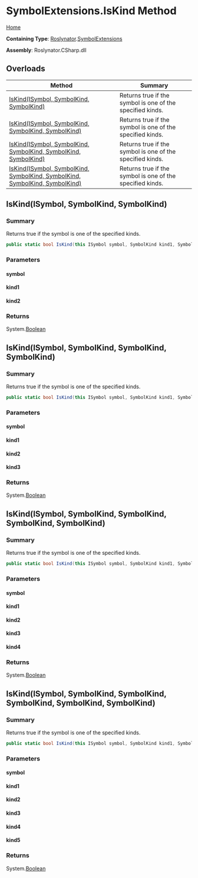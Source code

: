 # SymbolExtensions\.IsKind Method

[Home](../../../README.md)

**Containing Type**: [Roslynator](../../README.md)\.[SymbolExtensions](../README.md)

**Assembly**: Roslynator\.CSharp\.dll

## Overloads

| Method | Summary |
| ------ | ------- |
| [IsKind(ISymbol, SymbolKind, SymbolKind)](#Roslynator_SymbolExtensions_IsKind_Microsoft_CodeAnalysis_ISymbol_Microsoft_CodeAnalysis_SymbolKind_Microsoft_CodeAnalysis_SymbolKind_) | Returns true if the symbol is one of the specified kinds\. |
| [IsKind(ISymbol, SymbolKind, SymbolKind, SymbolKind)](#Roslynator_SymbolExtensions_IsKind_Microsoft_CodeAnalysis_ISymbol_Microsoft_CodeAnalysis_SymbolKind_Microsoft_CodeAnalysis_SymbolKind_Microsoft_CodeAnalysis_SymbolKind_) | Returns true if the symbol is one of the specified kinds\. |
| [IsKind(ISymbol, SymbolKind, SymbolKind, SymbolKind, SymbolKind)](#Roslynator_SymbolExtensions_IsKind_Microsoft_CodeAnalysis_ISymbol_Microsoft_CodeAnalysis_SymbolKind_Microsoft_CodeAnalysis_SymbolKind_Microsoft_CodeAnalysis_SymbolKind_Microsoft_CodeAnalysis_SymbolKind_) | Returns true if the symbol is one of the specified kinds\. |
| [IsKind(ISymbol, SymbolKind, SymbolKind, SymbolKind, SymbolKind, SymbolKind)](#Roslynator_SymbolExtensions_IsKind_Microsoft_CodeAnalysis_ISymbol_Microsoft_CodeAnalysis_SymbolKind_Microsoft_CodeAnalysis_SymbolKind_Microsoft_CodeAnalysis_SymbolKind_Microsoft_CodeAnalysis_SymbolKind_Microsoft_CodeAnalysis_SymbolKind_) | Returns true if the symbol is one of the specified kinds\. |

## IsKind\(ISymbol, SymbolKind, SymbolKind\)<a name="Roslynator_SymbolExtensions_IsKind_Microsoft_CodeAnalysis_ISymbol_Microsoft_CodeAnalysis_SymbolKind_Microsoft_CodeAnalysis_SymbolKind_"></a>

### Summary

Returns true if the symbol is one of the specified kinds\.

```csharp
public static bool IsKind(this ISymbol symbol, SymbolKind kind1, SymbolKind kind2)
```

### Parameters

#### symbol

#### kind1

#### kind2

### Returns

System\.[Boolean](https://docs.microsoft.com/en-us/dotnet/api/system.boolean)

## IsKind\(ISymbol, SymbolKind, SymbolKind, SymbolKind\)<a name="Roslynator_SymbolExtensions_IsKind_Microsoft_CodeAnalysis_ISymbol_Microsoft_CodeAnalysis_SymbolKind_Microsoft_CodeAnalysis_SymbolKind_Microsoft_CodeAnalysis_SymbolKind_"></a>

### Summary

Returns true if the symbol is one of the specified kinds\.

```csharp
public static bool IsKind(this ISymbol symbol, SymbolKind kind1, SymbolKind kind2, SymbolKind kind3)
```

### Parameters

#### symbol

#### kind1

#### kind2

#### kind3

### Returns

System\.[Boolean](https://docs.microsoft.com/en-us/dotnet/api/system.boolean)

## IsKind\(ISymbol, SymbolKind, SymbolKind, SymbolKind, SymbolKind\)<a name="Roslynator_SymbolExtensions_IsKind_Microsoft_CodeAnalysis_ISymbol_Microsoft_CodeAnalysis_SymbolKind_Microsoft_CodeAnalysis_SymbolKind_Microsoft_CodeAnalysis_SymbolKind_Microsoft_CodeAnalysis_SymbolKind_"></a>

### Summary

Returns true if the symbol is one of the specified kinds\.

```csharp
public static bool IsKind(this ISymbol symbol, SymbolKind kind1, SymbolKind kind2, SymbolKind kind3, SymbolKind kind4)
```

### Parameters

#### symbol

#### kind1

#### kind2

#### kind3

#### kind4

### Returns

System\.[Boolean](https://docs.microsoft.com/en-us/dotnet/api/system.boolean)

## IsKind\(ISymbol, SymbolKind, SymbolKind, SymbolKind, SymbolKind, SymbolKind\)<a name="Roslynator_SymbolExtensions_IsKind_Microsoft_CodeAnalysis_ISymbol_Microsoft_CodeAnalysis_SymbolKind_Microsoft_CodeAnalysis_SymbolKind_Microsoft_CodeAnalysis_SymbolKind_Microsoft_CodeAnalysis_SymbolKind_Microsoft_CodeAnalysis_SymbolKind_"></a>

### Summary

Returns true if the symbol is one of the specified kinds\.

```csharp
public static bool IsKind(this ISymbol symbol, SymbolKind kind1, SymbolKind kind2, SymbolKind kind3, SymbolKind kind4, SymbolKind kind5)
```

### Parameters

#### symbol

#### kind1

#### kind2

#### kind3

#### kind4

#### kind5

### Returns

System\.[Boolean](https://docs.microsoft.com/en-us/dotnet/api/system.boolean)

